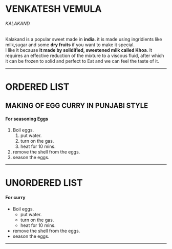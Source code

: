 # VENKATESH VEMULA
###### KALAKAND

Kalakand is a popular sweet made in **india**. it is made using ingridients like milk,sugar and some **dry fruits** if you want to make it special.<br>
 I like it because **it made by solidified, sweetened milk called Khoa**. It requires an effective reduction of the mixture to a viscous fluid, after which it can be frozen to solid and perfect to Eat and we can feel the taste of it.

---
# ORDERED LIST

## MAKING OF EGG CURRY IN PUNJABI STYLE

 #### For seasoning Eggs
1. Boil eggs.
   1. put water.
   2. turn on the gas.
   3. heat for 10 mins.
2. remove the shell from the eggs.
3. season the eggs.  

---
# UNORDERED LIST

#### For curry

* Boil eggs.
   * put water.
   * turn on the gas.
   * heat for 10 mins.
* remove the shell from the eggs.
* season the eggs.

 
---